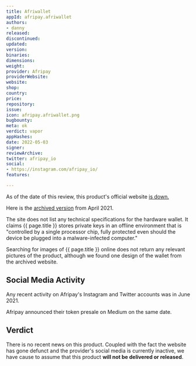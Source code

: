 ```yaml
---
title: Afriwallet
appId: afripay.afriwallet
authors:
- danny
released: 
discontinued: 
updated: 
version: 
binaries: 
dimensions: 
weight: 
provider: Afripay
providerWebsite: 
website: 
shop: 
country: 
price: 
repository: 
issue: 
icon: afripay.afriwallet.png
bugbounty: 
meta: ok
verdict: vapor
appHashes: 
date: 2022-05-03
signer: 
reviewArchive: 
twitter: afripay_io
social:
- https://instagram.com/afripay_io/
features: 

---
```


As of the date of this review, this product's official website [is down.](https://www.isitdownrightnow.com/docs.afripay.io.html)

Here is the [archived version](https://web.archive.org/web/20210429010947/https://docs.afripay.io/afri-hardware-wallet/) from April 2021.

The site does not list any technical specifications for the hardware wallet. It claims {{ page.title }} stores private keys in an offline environment that is "controlled by a single processor chip, fully protected even should the device be plugged into a malware-infected computer."

Searching for images of {{ page.title }} online does not return any relevant pictures of the product, although we found one design of the wallet from the archived website.

## Social Media Activity

Any recent activity on Afripay's Instagram and Twitter accounts was in June 2021.

Afripay announced their token presale on Medium on the same date.


## Verdict

There is no recent news on this product. Coupled with the fact the website has gone defunct and the provider's social media is currently inactive, we have cause to assume that this product **will not be delivered or released**.

